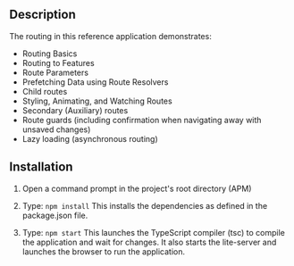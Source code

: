 
## Description

The routing in this reference application demonstrates: 
 - Routing Basics
 - Routing to Features
 - Route Parameters
 - Prefetching Data using Route Resolvers
 - Child routes
 - Styling, Animating, and Watching Routes
 - Secondary (Auxiliary) routes
 - Route guards (including confirmation when navigating away with unsaved changes)
 - Lazy loading (asynchronous routing)

## Installation

1) Open a command prompt in the project's root directory (APM)

2) Type: `npm install`
    This installs the dependencies as defined in the package.json file.
    
3) Type: `npm start`
    This launches the TypeScript compiler (tsc) to compile the application and wait for changes. 
    It also starts the lite-server and launches the browser to run the application.
